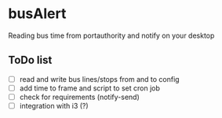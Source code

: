 # busAlert

Reading bus time from portauthority and notify on your desktop

## ToDo list

-[ ] read and write bus lines/stops from and to config
-[ ] add time to frame and script to set cron job
-[ ] check for requirements (notify-send)
-[ ] integration with i3 (?)
